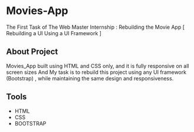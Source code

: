 # Movies-App
The First Task of The Web Master Internship : Rebuilding the Movie App [ Rebuilding a UI Using a UI Framework ]
## About Project
Movies_App built using HTML and CSS only, and it is fully responsive on all screen sizes And My task is to rebuild this project using any UI framework (Bootstrap) , while maintaining the same design and responsiveness.
## Tools
- HTML
- CSS
- BOOTSTRAP

